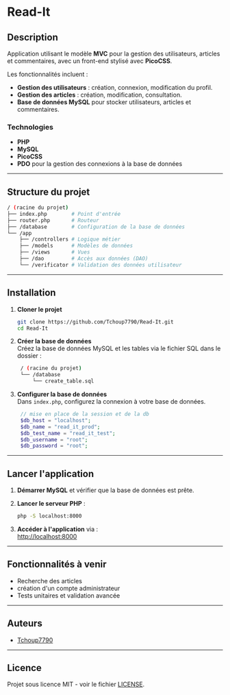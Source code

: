 # Read-It

## Description  

Application utilisant le modèle **MVC** pour la gestion des utilisateurs,
articles et commentaires, avec un front-end stylisé avec **PicoCSS**.  

Les fonctionnalités incluent :  

- **Gestion des utilisateurs** : création, connexion, modification du profil.  
- **Gestion des articles** : création, modification, consultation.  
- **Base de données MySQL** pour stocker utilisateurs, articles et commentaires.

### Technologies  

- **PHP**
- **MySQL**  
- **PicoCSS**  
- **PDO** pour la gestion des connexions à la base de données

---

## Structure du projet  

```bash
/ (racine du projet)
├── index.php        # Point d'entrée
├── router.php       # Routeur
├── /database        # Configuration de la base de données
└── /app
    ├── /controllers # Logique métier
    ├── /models      # Modèles de données
    ├── /views       # Vues
    ├── /dao         # Accès aux données (DAO)
    └── /verificator # Validation des données utilisateur
```

---

## Installation

1. **Cloner le projet**  

   ```bash
   git clone https://github.com/Tchoup7790/Read-It.git
   cd Read-It
   ```

2. **Créer la base de données**  
   Créez la base de données MySQL et les tables via le fichier SQL
   dans le dossier :

   ```bash
    / (racine du projet)
    └── /database
        └── create_table.sql
   ```

3. **Configurer la base de données**  
   Dans `index.php`, configurez la connexion à votre base de données.

   ```php
    // mise en place de la session et de la db
    $db_host = "localhost";
    $db_name = "read_it_prod";
    $db_test_name = "read_it_test";
    $db_username = "root";
    $db_password = "root";
   ```

---

## Lancer l'application

1. **Démarrer MySQL** et vérifier que la base de données est prête.
2. **Lancer le serveur PHP** :

   ```bash
   php -S localhost:8000
   ```

3. **Accéder à l'application** via :  
   [http://localhost:8000](http://localhost:8000)

---

## Fonctionnalités à venir

- Recherche des articles
- création d'un compte administrateur
- Tests unitaires et validation avancée

---

## Auteurs

- [Tchoup7790](https://github.com/Tchoup7790)

---

## Licence  

Projet sous licence MIT - voir le fichier [LICENSE](LICENSE).
